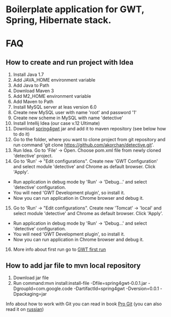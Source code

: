 Boilerplate application for GWT, Spring, Hibernate stack.
==========

# FAQ

[russian]: http://git-scm.com/book/ru/
[Pro Git]: http://git-scm.com/book/
[GWT first run]: http://antonkirillov.wordpress.com/2011/03/22/creating-and-running-gwt-project-using-maven-and-intellij-idea-10/
[spring4gwt]: http://code.google.com/p/spring4gwt/downloads/detail?name=spring4gwt-0.0.1.jar

How to create and run project with Idea
---
1. Install Java 1.7
2. Add JAVA_HOME environment variable
3. Add Java to Path
4. Download Maven 3
5. Add M2_HOME environment variable
6. Add Maven to Path
7. Install MySQL server at leas version 6.0
8. Create new MySQL user with name 'root' and password '1'
9. Create new scheme in MySQL with name 'detective'
10. Install Intellij Idea (our case v.12 Ultimate)
11. Download [spring4gwt] jar and add it to maven repository (see below how to do it)
12. Go to the folder, where you want to clone project from git repository and run command 'git clone https://github.com/akorchan/detective.git'.
13. Run Idea. Go to 'File' -> Open. Choose pom.xml file from newly cloned 'detective' project.
14. Go to 'Run' -> "Edit configurations". Create new 'GWT Configuration' and select module 'detective' and Chrome as default browser. Click 'Apply'.
 * Run application in debug mode by 'Run' -> 'Debug...' and select 'detective' configuration.
 * You will need 'GWT Development plugin', so install it.
 * Now you can run application in Chrome browser and debug it.
15. Go to 'Run' -> "Edit configurations". Create new 'Tomcat' -> 'local' and select module 'detective' and Chrome as default browser. Click 'Apply'.
 * Run application in debug mode by 'Run' -> 'Debug...' and select 'detective' configuration.
 * You will need 'GWT Development plugin', so install it.
 * Now you can run application in Chrome browser and debug it.
16. More info about first run go to [GWT first run]

How to add jar file to mvn local repository
---
1. Download jar file
2. Run command:mvn install:install-file -Dfile=spring4gwt-0.0.1.jar -DgroupId=com.google.code -DartifactId=spring4gwt -Dversion=0.0.1 -Dpackaging=jar

Info about how to work with Git you can read in book [Pro Git] \(you can also read it on [russian]\)